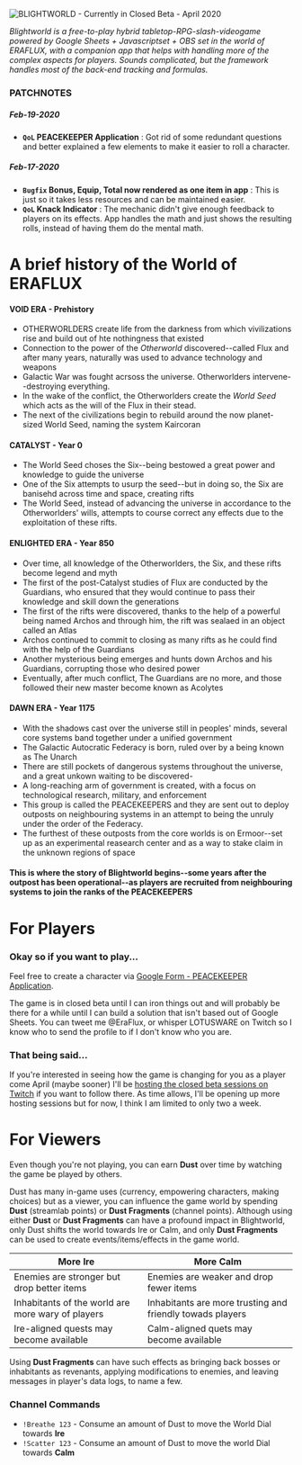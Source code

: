 ![BLIGHTWORLD - Currently in Closed Beta - April 2020](https://blight.world/twitch/twitch/video-player-banner.jpg)

*Blightworld is a free-to-play hybrid tabletop-RPG-slash-videogame powered by Google Sheets + Javascriptset + OBS set in the world of ERAFLUX, with a companion app that helps with handling more of the complex aspects for players.  Sounds complicated, but the framework handles most of the back-end tracking and formulas.*


### PATCHNOTES
##### Feb-19-2020
- **`QoL` PEACEKEEPER Application** : Got rid of some redundant questions and better explained a few elements to make it easier to roll a character.
##### Feb-17-2020
- **`Bugfix` Bonus, Equip, Total now rendered as one item in app** : This is just so it takes less resources and can be maintained easier.
- **`QoL` Knack Indicator** : The mechanic didn't give enough feedback to players on its effects. App handles the math and just shows the resulting rolls, instead of having them do the mental math.


# A brief history of the World of ERAFLUX
#### VOID ERA - Prehistory
- OTHERWORLDERS create life from the darkness from which vivilizations rise and build out of hte nothingness that existed
- Connection to the power of the *Otherworld* discovered--called Flux and after many years, naturally was used to advance technology and weapons
- Galactic War was fought acrsoss the universe. Otherworlders intervene--destroying everything.
- In the wake of the conflict, the Otherworlders create the *World Seed* which acts as the will of the Flux in their stead.
- The next of the civilizations begin to rebuild around the now planet-sized World Seed, naming the system Kaircoran 
#### CATALYST - Year 0
- The World Seed choses the Six--being bestowed a great power and knowledge to guide the universe
- One of the Six attempts to usurp the seed--but in doing so, the Six are banisehd across time and space, creating rifts
- The World Seed, instead of advancing the universe in accordance to the Otherworlders' wills, attempts to course correct any effects due to the exploitation of these rifts.
#### ENLIGHTED ERA - Year 850
- Over time, all knowledge of the Otherworlders, the Six, and these rifts become legend and myth
- The first of the post-Catalyst studies of Flux are conducted by the Guardians, who ensured that they would continue to pass their knowledge and skill down the generations
- The first of the rifts were discovered, thanks to the help of a powerful being named Archos and through him, the rift was sealaed in an object called an Atlas
- Archos continued to commit to closing as many rifts as he could find with the help of the Guardians
- Another mysterious being emerges and hunts down Archos and his Guardians, corrupting those who desired power
- Eventually, after much conflict, The Guardians are no more, and those followed their new master become known as Acolytes
#### DAWN ERA - Year 1175
- With the shadows cast over the universe still in peoples' minds, several core systems band together under a unified government
- The Galactic Autocratic Federacy is born, ruled over by a being known as The Unarch
- There are still pockets of dangerous systems throughout the universe, and a great unkown waiting to be discovered-
- A long-reaching arm of government is created, with a focus on technological research, military, and enforcement
- This group is called the PEACEKEEPERS and they are sent out to deploy outposts on neighbouring systems in an attempt to being the unruly under the order of the Federacy.
- The furthest of these outposts from the core worlds is on Ermoor--set up as an experimental reasearch center and as a way to stake claim in the unknown regions of space
#### This is where the story of Blightworld begins--some years after the outpost has been operational--as players are recruited from neighbouring systems to join the ranks of the PEACEKEEPERS


# For Players
### Okay so if you want to play...
Feel free to create a character via [Google Form - PEACEKEEPER Application](https://docs.google.com/forms/d/e/1FAIpQLSdmjwwZHayq47IHvxQiucQkFVtI5mC1rq6w7P7Ju3KLcgfMDg/viewform). 

The game is in closed beta until I can iron things out and will probably be there for a while until I can build a solution that isn't based out of Google Sheets.  You can tweet me @EraFlux, or whisper LOTUSWARE on Twitch so I know who to send the profile to if I don't know who you are.

### That being said...
If you're interested in seeing how the game is changing for you as a player come April (maybe sooner) I'll be [hosting the closed beta sessions on Twitch](https://www.twitch.tv/lotusware) if you want to follow there.  As time allows, I'll be opening up more hosting sessions but for now, I think I am limited to only two a week.

# For Viewers
Even though you're not playing, you can earn **Dust** over time by watching the game be played by others. 

Dust has many in-game uses (currency, empowering characters, making choices) but as a viewer, you can influence the game world by spending **Dust** (streamlab points) or **Dust Fragments** (channel points).  Although using either **Dust** or **Dust Fragments** can have a profound impact in Blightworld, only Dust shifts the world towards Ire or Calm, and only **Dust Fragments** can be used to create events/items/effects in the game world.

More Ire | More Calm
---------|----------
Enemies are stronger but drop better items | Enemies are weaker and drop fewer items
Inhabitants of the world are more wary of players | Inhabitants are more trusting and friendly towads players
Ire-aligned quests may become available | Calm-aligned quets may become available

Using **Dust Fragments** can have such effects as bringing back bosses or inhabitants as revenants, applying modifications to enemies, and leaving messages in player's data logs, to name a few.


### Channel Commands
- `!Breathe 123`  - Consume an amount of Dust to move the World Dial towards **Ire**
- `!Scatter 123`  - Consume an amount of Dust to move the world Dial towards **Calm**

